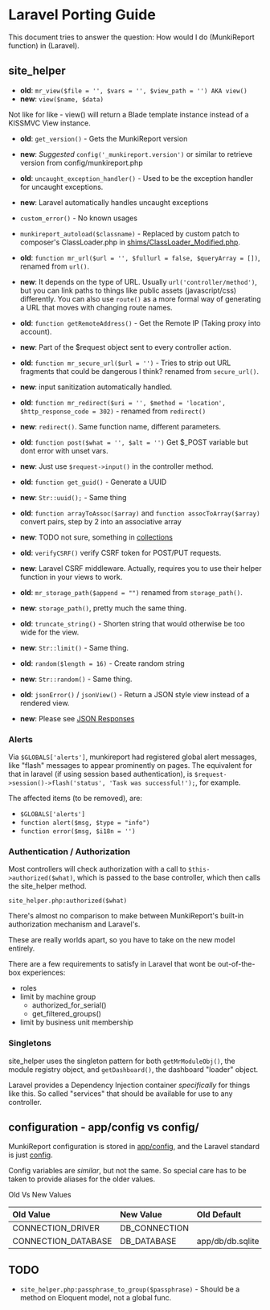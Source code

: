# Laravel Porting Guide #

This document tries to answer the question: How would I do (MunkiReport function) in (Laravel).

## site_helper ##

* **old**: `mr_view($file = '', $vars = '', $view_path = '') AKA view()`
* **new**: `view($name, $data)`

Not like for like - view() will return a Blade template instance instead of a KISSMVC View instance.

* **old**: `get_version()` - Gets the MunkiReport version
* **new**: *Suggested* `config('_munkireport.version')` or similar to retrieve version from config/munkireport.php

* **old**: `uncaught_exception_handler()` - Used to be the exception handler for uncaught exceptions.
* **new**: Laravel automatically handles uncaught exceptions

* `custom_error()` - No known usages

* `munkireport_autoload($classname)` - Replaced by custom patch to composer's ClassLoader.php in
  [shims/ClassLoader_Modified.php](../../shims/ClassLoader_Modified.php).

* **old**: `function mr_url($url = '', $fullurl = false, $queryArray = [])`, renamed from `url()`.
* **new**: It depends on the type of URL. Usually `url('controller/method')`, but you can link paths to
  things like public assets (javascript/css) differently. You can also use `route()` as a more formal
  way of generating a URL that moves with changing route names.

* **old**: `function getRemoteAddress()` - Get the Remote IP (Taking proxy into account).
* **new**: Part of the $request object sent to every controller action.

* **old**: `function mr_secure_url($url = '')` - Tries to strip out URL fragments that could be dangerous
  I think? renamed from `secure_url()`.
* **new**: input sanitization automatically handled.

* **old**: `function mr_redirect($uri = '', $method = 'location', $http_response_code = 302)` - renamed from
  `redirect()`
* **new**: `redirect()`. Same function name, different parameters.

* **old**: `function post($what = '', $alt = '')` Get $_POST variable but dont error with unset vars.
* **new**: Just use `$request->input()` in the controller method.

* **old**: `function get_guid()` - Generate a UUID
* **new**: `Str::uuid();` - Same thing

* **old**: `function arrayToAssoc($array)` and `function assocToArray($array)` convert pairs, step by 2 into an
  associative array
* **new**: TODO not sure, something in [collections](https://laravel.com/docs/7.x/collections)

* **old**: `verifyCSRF()` verify CSRF token for POST/PUT requests.
* **new**: Laravel CSRF middleware. Actually, requires you to use their helper function in your views to work.

* **old**: `mr_storage_path($append = "")` renamed from `storage_path()`.
* **new**: `storage_path()`, pretty much the same thing.

* **old**: `truncate_string()` - Shorten string that would otherwise be too wide for the view.
* **new**: `Str::limit()` - Same thing.

* **old**: `random($length = 16)` - Create random string
* **new**: `Str::random()` - Same thing.

* **old**: `jsonError()` / `jsonView()` - Return a JSON style view instead of a rendered view.
* **new**: Please see [JSON Responses](https://laravel.com/docs/7.x/responses#json-responses)


### Alerts ###

Via `$GLOBALS['alerts']`, munkireport had registered global alert messages, like "flash" messages to appear
prominently on pages. The equivalent for that in laravel (if using session based authentication), is
`$request->session()->flash('status', 'Task was successful!');`, for example.

The affected items (to be removed), are:

* `$GLOBALS['alerts']`
* `function alert($msg, $type = "info")`
* `function error($msg, $i18n = '')`

### Authentication / Authorization ###

Most controllers will check authorization with a call to `$this->authorized($what)`, which is passed to
the base controller, which then calls the site_helper method.

`site_helper.php:authorized($what)`

There's almost no comparison to make between MunkiReport's built-in authorization mechanism and Laravel's.

These are really worlds apart, so you have to take on the new model entirely.

There are a few requirements to satisfy in Laravel that wont be out-of-the-box experiences:

* roles
* limit by machine group
    * authorized_for_serial()
    * get_filtered_groups()
* limit by business unit membership

### Singletons ###

site_helper uses the singleton pattern for both `getMrModuleObj()`, the module registry object, and
`getDashboard()`, the dashboard "loader" object.

Laravel provides a Dependency Injection container *specifically* for things like this. So called "services"
that should be available for use to any controller.

## configuration - app/config vs config/ ##

MunkiReport configuration is stored in [app/config](../../app/config), and the Laravel standard is just
[config](../../config).

Config variables are *similar*, but not the same. So special care has to be taken to provide aliases for the
older values.

Old Vs New Values

| Old Value           | New Value     | Old Default      | New Default              |
| :------------------ | :------------ | :--------------- | :----------------------- |
| CONNECTION_DRIVER   | DB_CONNECTION | 
| CONNECTION_DATABASE | DB_DATABASE   | app/db/db.sqlite | database/database.sqlite |


## TODO ##

* `site_helper.php:passphrase_to_group($passphrase)` - Should be a method on Eloquent model, not a global
  func.

